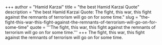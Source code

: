 +++
author = "Hamid Karzai"
title = "the best Hamid Karzai Quote"
description = "the best Hamid Karzai Quote: The fight, this war, this fight against the remnants of terrorism will go on for some time."
slug = "the-fight-this-war-this-fight-against-the-remnants-of-terrorism-will-go-on-for-some-time"
quote = '''The fight, this war, this fight against the remnants of terrorism will go on for some time.'''
+++
The fight, this war, this fight against the remnants of terrorism will go on for some time.
